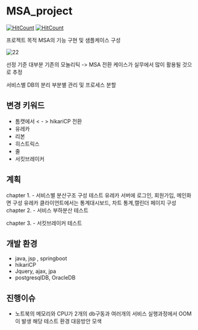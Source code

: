 # MSA_project
[![HitCount](http://hits.dwyl.com/ldk-hub/MSA_project.svg)](http://hits.dwyl.com/ldk-hub/MSA_project)
[![HitCount](https://img.shields.io/badge/lisence-MIT-green.svg)](https://github.com/ldk-hub/MSA_project/blob/master/LICENSE)

프로젝트 목적 MSA의 기능 구현 및 샘플케이스 구성

![22](https://user-images.githubusercontent.com/12209348/75217751-47116c80-57db-11ea-9b8d-69af722f8dbf.PNG)

선정 기준 
 대부분 기존의 모놀리틱 -> MSA 전환 케이스가 실무에서 많이 활용될 것으로 추정

서비스별 DB의 분리 부분별 관리 및 프로세스 분할 


## 변경 키워드
  - 톰캣에서 < - > hikariCP 전환
  - 유레카 
  - 리본 
  - 히스트릭스 
  - 줄
  - 서킷브레이커




## 계획
chapter 1. - 서비스별 분산구조 구성 테스트 
       유레카 서버에 로그인, 회원가입, 메인화면 구성
       유레카 클라이언트에서는 통계대시보드, 차트 통계,캘린더 페이지 구성
chapter 2. - 서비스 부하분산 테스트
         
chapter 3. - 서킷브레이커 테스트



## 개발 환경
 - java, jsp , springboot
 - hikariCP
 - Jquery, ajax, jpa
 - postgresqlDB, OracleDB
 
 
 
 ## 진행이슈
  - 노트북의 메모리와 CPU가 2개의 db구동과 여러개의 서비스 실행과정에서 OOM이 발생 해당 테스트 환경 대응방안 모색 
